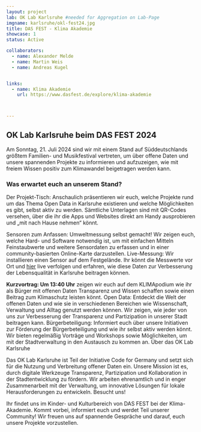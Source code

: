 ```yaml
---
layout: project
lab: OK Lab Karlsruhe #needed for Aggregation on Lab-Page
imgname: karlsruhe/okl-fest24.jpg
title: DAS FEST - Klima Akademie
showcase: 1
status: Active

collaborators:
  - name: Alexander Melde
  - name: Martin Weis
  - name: Andreas Kugel


links:
  - name: Klima Akademie
    url: https://www.dasfest.de/explore/klima-akademie



---
```


## OK Lab Karlsruhe beim DAS FEST 2024

Am Sonntag, 21. Juli 2024 sind wir mit einem Stand auf Süddeutschlands größtem
Familien- und Musikfestival vertreten, um über offene Daten und unsere spannenden Projekte
zu informieren und aufzuzeigen, wie mit freiem Wissen positiv zum Klimawandel beigetragen
werden kann.

### Was erwartet euch an unserem Stand?

Der Projekt-Tisch: Anschaulich präsentieren wir euch, welche Projekte rund um das Thema
Open Data in Karlsruhe existieren und welche Möglichkeiten es gibt, selbst aktiv zu werden.
Sämtliche Unterlagen sind mit QR-Codes versehen, über die ihr die Apps und Websites direkt
am Handy ausprobieren und „mit nach Hause nehmen“ könnt.

Sensoren zum Anfassen: Umweltmessung selbst gemacht! Wir zeigen euch, welche Hard- und
Software notwendig ist, um mit einfachen Mitteln Feinstaubwerte und weitere Sensordaten zu
erfassen und in einer community-basierten Online-Karte darzustellen.
Live-Messung: Wir installieren einen Sensor auf dem Festgelände. Ihr könnt die Messwerte vor
Ort und [hier](https://viz.ok-lab-karlsruhe.de/) live verfolgen und erfahren, wie diese Daten zur Verbesserung der Lebensqualität in
Karlsruhe beitragen können.

**Kurzvortrag: Um 13:40 Uhr** zeigen wir euch auf dem KLIMApodium wie ihr als Bürger mit offenen
Daten Transparenz und Wissen schaffen sowie einen Beitrag zum Klimaschutz leisten könnt.
Open Data: Entdeckt die Welt der offenen Daten und wie sie in verschiedenen Bereichen wie
Wissenschaft, Verwaltung und Alltag genutzt werden können. Wir zeigen, wie jeder von uns zur
Verbesserung der Transparenz und Partizipation in unserer Stadt beitragen kann.
Bürgerbeteiligung: Informiert euch über unsere Initiativen zur Förderung der Bürgerbeteiligung
und wie ihr selbst aktiv werden könnt. Wir bieten regelmäßig Vorträge und Workshops sowie
Möglichkeiten, um mit der Stadtverwaltung in den Austausch zu kommen an.
Über das OK Lab Karlsruhe

Das OK Lab Karlsruhe ist Teil der Initiative Code for Germany und setzt sich für die Nutzung und
Verbreitung offener Daten ein. Unsere Mission ist es, durch digitale Werkzeuge Transparenz,
Partizipation und Kollaboration in der Stadtentwicklung zu fördern. Wir arbeiten ehrenamtlich
und in enger Zusammenarbeit mit der Verwaltung, um innovative Lösungen für lokale
Herausforderungen zu entwickeln.
Besucht uns!

Ihr findet uns im Kinder- und Kulturbereich von DAS FEST bei der Klima-Akademie. Kommt
vorbei, informiert euch und werdet Teil unserer Community!
Wir freuen uns auf spannende Gespräche und darauf, euch unsere Projekte vorzustellen.

